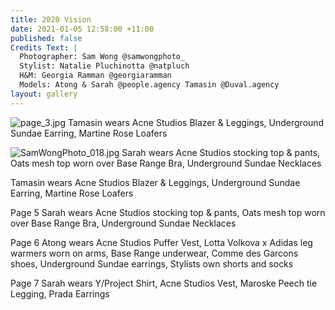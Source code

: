 ```yaml
---
title: 2020 Vision
date: 2021-01-05 12:58:00 +11:00
published: false
Credits Text: |
  Photographer: Sam Wong @samwongphoto_
  Stylist: Natalie Pluchinotta @natpluch
  H&M: Georgia Ramman @georgiaramman
  Models: Atong & Sarah @people.agency Tamasin @Duval.agency
layout: gallery
---
```




![page_3.jpg](/uploads/page_3.jpg)
Tamasin wears Acne Studios Blazer & Leggings, Underground Sundae Earring, Martine Rose Loafers

![SamWongPhoto_018.jpg](/uploads/SamWongPhoto_018.jpg)
Sarah wears Acne Studios stocking top & pants, Oats mesh top worn over  Base Range Bra, Underground Sundae Necklaces


Tamasin wears Acne Studios Blazer & Leggings, Underground Sundae Earring, Martine Rose Loafers

Page 5 
Sarah wears Acne Studios stocking top & pants, Oats mesh top worn over  Base Range Bra, Underground Sundae Necklaces

Page 6
Atong wears Acne Studios Puffer Vest, Lotta Volkova x Adidas leg warmers worn on arms, Base Range underwear, Comme des Garcons shoes, Underground Sundae earrings, Stylists own shorts and socks


Page 7 
Sarah wears Y/Project Shirt, Acne Studios Vest, Maroske Peech tie Legging, Prada Earrings 

